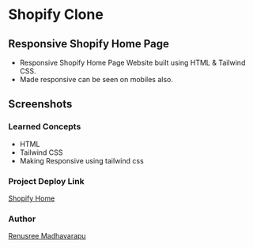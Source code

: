 # Shopify Clone


## Responsive Shopify Home Page
 - Responsive Shopify Home Page  Website built using HTML & Tailwind CSS.
 - Made responsive can be seen on mobiles also.
 

## Screenshots


 
 
 
 ### Learned Concepts
  - HTML
  - Tailwind CSS
  - Making Responsive using tailwind css 
  
  ### Project Deploy Link
  [Shopify Home](https://shopifyclonereplicate.netlify.app/)
  
 
 ### Author
 [Renusree Madhavarapu](https://github.com/RenusreeMadhavarapu)

